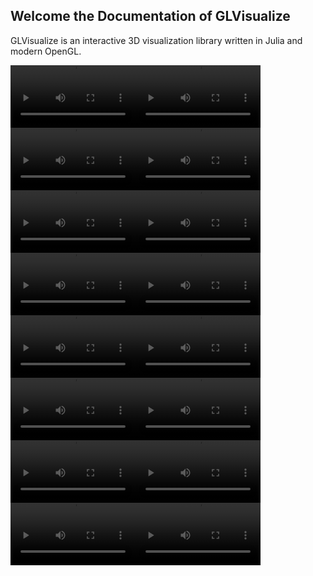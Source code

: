 ## Welcome the Documentation of GLVisualize

GLVisualize is an interactive 3D visualization
library written in Julia and modern OpenGL.

<video  width="200" autoplay loop><source src="../../media/arrows3d.webm">Your browser does not support the video tag.</video><video  width="200" autoplay loop><source src="../../media/billiard.webm">Your browser does not support the video tag.</video><video  width="200" autoplay loop><source src="../../media/contourlines.webm">Your browser does not support the video tag.</video><video  width="200" autoplay loop><source src="../../media/flow3D.webm">Your browser does not support the video tag.</video><video  width="200" autoplay loop><source src="../../media/arrows.webm">Your browser does not support the video tag.</video><video  width="200" autoplay loop><source src="../../media/bouncy.webm">Your browser does not support the video tag.</video><video  width="200" autoplay loop><source src="../../media/cubicles.webm">Your browser does not support the video tag.</video><video  width="200" autoplay loop><source src="../../media/graph_editing.webm">Your browser does not support the video tag.</video><video  width="200" autoplay loop><source src="../../media/bars.webm">Your browser does not support the video tag.</video><video  width="200" autoplay loop><source src="../../media/camera.webm">Your browser does not support the video tag.</video><video  width="200" autoplay loop><source src="../../media/dirac_belt.webm">Your browser does not support the video tag.</video><video  width="200" autoplay loop><source src="../../media/imageio.webm">Your browser does not support the video tag.</video><video  width="200" autoplay loop><source src="../../media/billboard.webm">Your browser does not support the video tag.</video><video  width="200" autoplay loop><source src="../../media/contourf.webm">Your browser does not support the video tag.</video><video  width="200" autoplay loop><source src="../../media/distancefield.webm">Your browser does not support the video tag.</video><video  width="200" autoplay loop><source src="../../media/image_processing.webm">Your browser does not support the video tag.</video>